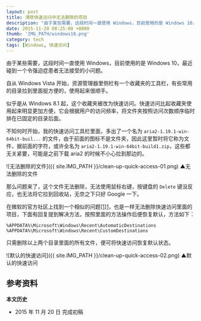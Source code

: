 ```yaml
---
layout: post
title: 清除快速访问中无法删除的项目
description: "由于某些需要，这段时间一直使用 Windows，目前使用的是 Windows 10，最近碰到一个令强迫症患者无法接受的小问题。"
date: 2015-11-20 08:25:00 +0800
thumb: 'IMG_PATH/windows10.png'
category: tech
tags: [Windows, 快速访问]
---
```


由于某些需要，这段时间一直使用 Windows，目前使用的是 Windows 10，最近碰到一个令强迫症患者无法接受的小问题。

自从 Windows Vista 开始，资源管理器里侧栏有一个收藏夹的工具栏，有些常用的目录拉到里面挺方便的，使用起来很顺手。

似乎是从 Windows 8.1 起，这个收藏夹被改为快速访问。快速访问比起收藏夹使用起来明显更加方便，它会根据用户的访问频率，将文件夹按照访问次数顺序临时排在已固定的目录后面。

不知何时开始，我的快速访问工具栏里面，多出了一个名为 `aria2-1.19.1-win-64bit-buil...` 的文件，由于前面的图标不是文件夹，因此这里暂时将它称为文件，据前面的字符，或许全名为 `aria2-1.19.1-win-64bit-build1.zip`，这些都无关紧要，可能是之前下载 aria2 的时候不小心拉到那边的。

![无法删除的文件]({{ site.IMG_PATH }}/clean-up-quick-access-01.png)
&#9650;无法删除的文件

那么问题来了，这个文件无法删除，无法使用鼠标右键，按键盘的 `Delete` 键没反应，也无法将它拉到回收站，无奈之下只好 Google 一下。

在微软的官方社区上找到一个相似的问题[[1]][1]，也是一样无法删除快速访问里面的项目，下面有回复提到解决方法，按照里面的方法操作后便恢复默认，方法如下：

    %APPDATA%\Microsoft\Windows\Recent\AutomaticDestinations
    %APPDATA%\Microsoft\Windows\Recent\CustomDestinations

只需删除以上两个目录里面的所有文件，便可将快速访问恢复默认状态。

![默认的快速访问]({{ site.IMG_PATH }}/clean-up-quick-access-02.png)
&#9650;默认的快速访问

## 参考资料

[1]: http://answers.microsoft.com/zh-hans/windows/forum/windows_10-files/win10/7786725e-09af-4c97-8340-1bee9fb246bd "Win10 快速访问中的&#8220;新建文件夹&#8221;不能取消固定&#65292;也删不掉 - Microsoft Community"

**本文历史**

* 2015 年 11 月 20 日 完成初稿
